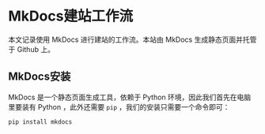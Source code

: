 # MkDocs建站工作流
本文记录使用 MkDocs 进行建站的工作流。本站由 MkDocs 生成静态页面并托管于 Github 上。

## MkDocs安装
MkDocs 是一个静态页面生成工具，依赖于 Python 环境，因此我们首先在电脑里要装有 Python ，此外还需要 `pip` ，我们的安装只需要一个命令即可：
```shell
pip install mkdocs
```
